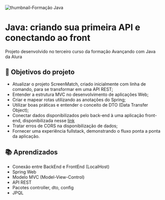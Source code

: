 ![thumbnail-Formação Java](https://github.com/jacqueline-oliveira/3356-java-screenmatch-web/assets/66698429/d1e7755b-0a61-411f-bb99-9fcfda44f00c)

# Java: criando sua primeira API e conectando ao front

Projeto desenvolvido no terceiro curso da formação Avançando com Java da Alura


## 🔨 Objetivos do projeto

- Atualizar o projeto ScreenMatch, criado inicialmente com linha de comando, para se transformar em uma API REST;
- Entender a estrutura MVC no desenvolvimento de aplicações Web;
- Criar e mapear rotas utilizando as anotações do Spring;
- Utilizar boas práticas e entender o conceito de DTO (Data Transfer Object); 
- Conectar dados disponibilizados pelo back-end à uma aplicação front-end, disponibilizada nesse [link](https://github.com/jacqueline-oliveira/3356-java-web-front) 
- Tratar erros de CORS na disponibilização de dados;
- Fornecer uma experiência fullstack, demonstrando o fluxo ponta a ponta da aplicação.

## 📚  Aprendizados

- Conexão entre BackEnd e FrontEnd (LocalHost)
- Spring Web
- Modelo MVC (Model-View-Control)
- API REST
- Pacotes controller, dto, config
- JPQL
